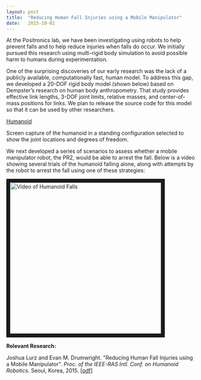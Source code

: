 ```yaml
---
layout: post
title:  "Reducing Human Fall Injuries using a Mobile Manipulator"
date:   2015-10-02
---
```


<p class="intro"><span class="dropcap">A</span>t the Positronics lab, we have been investigating using robots to help prevent falls and to help reduce injuries when falls do occur. We initially pursued this research using multi-rigid body simulation to avoid possible harm to humans during experimentation.</p>

<p>One of the surprising discoveries of our early research was the lack of a publicly available, computationally fast, human model. To address this gap, we developed a 20-DOF rigid body model (shown below) based on Dempster’s research on human body anthropometry. That study provides effective link lengths, 3-DOF joint limits, relative masses, and center-of-mass positions for links. We plan to release the source code for this model so that it can be used by other researchers.

[Humanoid](http://positronicslab.github.io/assets/img/humanoid.png)

Screen capture of the humanoid in a standing configuration selected to show the joint locations and degrees of freedom.

We next developed a series of scenarios to assess whether a mobile manipulator robot, the PR2, would be able to arrest the fall. Below is a video showing several trials of the humanoid falling alone, along with attempts by the robot to arrest the fall using one of these strategies:

<a href="http://www.youtube.com/watch?feature=player_embedded&v=UOkgcJ5eZDk
" target="_blank"><img src="http://img.youtube.com/vi/UOkgcJ5eZDk/0.jpg" 
alt="Video of Humanoid Falls" width="400" border="10" /></a>

<b>Relevant Research:</b>

Joshua Lurz and Evan M. Drumwright. "Reducing Human Fall Injuries using a Mobile Manipulator". <i>Proc. of the IEEE-RAS Intl. Conf. on Humanoid Robotics</i>. Seoul, Korea, 2015. [<a href="http://positronicslab.github.io/assets/pdfs/humanoids-2015.pdf">pdf</a>]
